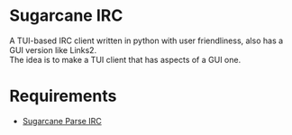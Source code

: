 # Sugarcane IRC
A TUI-based IRC client written in python with user friendliness, also has a GUI version like Links2.  
The idea is to make a TUI client that has aspects of a GUI one.

# Requirements

* [Sugarcane Parse IRC](https://github.com/sweeistaken/SugarcaneParseIRC)
